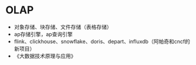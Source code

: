 # OLAP

* 对象存储、块存储、文件存储（表格存储）
* ap存储引擎，ap查询引擎
* flink、clickhouse、snowflake、doris、depart、influxdb（阿帕奇和cncf的新项目）
* 《大数据技术原理与应用》
